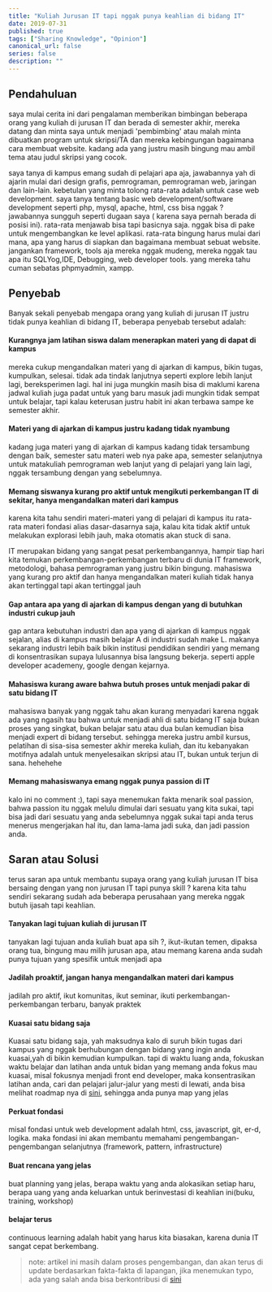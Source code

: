```yaml
---
title: "Kuliah Jurusan IT tapi nggak punya keahlian di bidang IT"
date: 2019-07-31
published: true
tags: ["Sharing Knowledge", "Opinion"]
canonical_url: false
series: false
description: ""
---
```




## Pendahuluan
saya mulai cerita ini dari pengalaman memberikan bimbingan beberapa orang yang  kuliah di jurusan IT dan berada di semester akhir, mereka datang dan minta saya untuk menjadi 'pembimbing' atau malah minta dibuatkan program untuk skripsi/TA dan mereka kebingungan bagaimana cara membuat website. kadang ada yang justru masih bingung mau ambil tema atau judul skripsi yang cocok.

saya tanya di kampus emang sudah di pelajari apa aja, jawabannya yah di ajarin mulai dari design grafis, pemrograman, pemrograman web, jaringan
dan lain-lain. kebetulan yang minta tolong rata-rata adalah untuk case web development. saya tanya tentang basic web development/software development seperti  php, mysql, apache, html, css bisa nggak ? jawabannya sungguh seperti dugaan saya ( karena saya pernah berada di posisi ini). rata-rata menjawab bisa tapi basicnya saja. nggak bisa di pake untuk mengembangkan ke level aplikasi. rata-rata bingung harus mulai dari mana, apa yang harus di siapkan dan bagaimana membuat sebuat website. jangankan framework, tools aja mereka nggak mudeng, mereka nggak tau apa itu SQLYog,IDE, Debugging, web developer tools.  yang mereka tahu cuman sebatas phpmyadmin, xampp.



## Penyebab
Banyak sekali penyebab mengapa orang yang kuliah di jurusan IT justru tidak punya keahlian di bidang IT, beberapa penyebab tersebut adalah: 

#### Kurangnya jam latihan siswa dalam menerapkan materi yang di dapat di kampus 
mereka cukup mengandalkan materi yang di ajarkan di kampus, bikin tugas, kumpulkan, selesai. tidak ada tindak lanjutnya seperti explore lebih lanjut lagi, bereksperimen lagi. hal ini juga mungkin masih bisa di maklumi karena jadwal kuliah juga padat untuk yang baru masuk jadi mungkin tidak sempat untuk belajar, tapi kalau keterusan justru habit ini akan terbawa sampe ke semester akhir. 

#### Materi yang di ajarkan di kampus justru kadang tidak nyambung
kadang juga materi yang di ajarkan di kampus kadang tidak tersambung dengan baik, semester satu materi web nya pake apa, semester selanjutnya untuk matakuliah pemrograman web lanjut yang di pelajari yang lain lagi, nggak tersambung dengan yang sebelumnya. 

#### Memang siswanya kurang pro aktif untuk mengikuti perkembangan IT di sekitar, hanya mengandalkan materi dari kampus
karena kita tahu sendiri materi-materi yang di pelajari di kampus itu rata-rata materi fondasi alias dasar-dasarnya saja, kalau kita tidak aktif untuk melakukan explorasi lebih jauh, maka otomatis akan stuck di sana.

IT merupakan bidang yang sangat pesat perkembangannya, hampir tiap hari kita temukan perkembangan-perkembangan terbaru di dunia IT framework, metodologi, bahasa pemrograman yang justru bikin bingung. mahasiswa yang kurang pro aktif dan hanya mengandalkan materi kuliah tidak hanya akan tertinggal tapi akan tertinggal jauh

#### Gap antara apa  yang di ajarkan di kampus dengan yang di butuhkan industri cukup jauh
gap antara kebutuhan industri dan apa yang di ajarkan di kampus nggak sejalan, alias di kampus masih belajar A di industri sudah make L. makanya sekarang industri lebih baik bikin institusi pendidikan sendiri yang memang di konsentrasikan supaya lulusannya bisa langsung bekerja. seperti apple developer academeny, google dengan kejarnya.

#### Mahasiswa kurang aware bahwa butuh proses untuk menjadi pakar di satu bidang IT
mahasiswa banyak yang nggak tahu akan kurang menyadari karena nggak ada yang ngasih tau bahwa untuk menjadi ahli di satu bidang IT saja bukan proses yang singkat, bukan belajar satu atau dua bulan kemudian bisa menjadi expert di bidang tersebut. sehingga mereka justru ambil kursus, pelatihan di sisa-sisa semester akhir mereka kuliah, dan itu kebanyakan motifnya adalah untuk menyelesaikan skripsi atau IT, bukan untuk terjun di sana. hehehehe


#### Memang mahasiswanya emang nggak punya passion di IT
kalo ini no comment :), tapi saya menemukan fakta menarik soal passion, bahwa passion itu nggak melulu dimulai dari sesuatu yang kita sukai, tapi bisa jadi dari sesuatu yang anda sebelumnya nggak sukai tapi anda terus menerus mengerjakan hal itu, dan lama-lama jadi suka, dan jadi passion anda.

## Saran atau Solusi
terus saran apa untuk membantu supaya orang yang kuliah jurusan IT bisa bersaing dengan yang non jurusan IT tapi punya skill ? karena kita tahu sendiri sekarang sudah ada beberapa perusahaan yang mereka nggak butuh ijasah tapi keahlian.

#### Tanyakan lagi tujuan kuliah di jurusan IT
tanyakan lagi tujuan anda kuliah buat apa sih ?, ikut-ikutan temen, dipaksa orang tua, bingung mau milih jurusan apa, atau memang karena anda sudah punya tujuan yang spesifik untuk menjadi apa 

#### Jadilah proaktif, jangan hanya mengandalkan materi dari kampus
jadilah pro aktif, ikut komunitas, ikut seminar, ikuti perkembangan-perkembangan terbaru, banyak praktek 

#### Kuasai satu bidang saja
Kuasai satu bidang saja, yah maksudnya kalo di suruh bikin  tugas dari kampus yang nggak berhubungan dengan bidang yang ingin anda kuasai,yah di  bikin kemudian kumpulkan. tapi di waktu luang anda, fokuskan waktu belajar dan latihan anda untuk bidan yang memang anda fokus mau kuasai, misal fokusnya menjadi front end developer, maka konsentrasikan latihan anda, cari dan pelajari jalur-jalur yang mesti di lewati, anda bisa melihat roadmap nya di [sini](https://puterakahfi.github.io/learning-source/en/general/frontend-roadmap.html), sehingga anda punya map yang jelas

#### Perkuat fondasi
misal fondasi untuk web development adalah html, css, javascript, git, er-d, logika. maka fondasi ini akan membantu memahami pengembangan-pengembangan selanjutnya (framework, pattern, infrastructure)

#### Buat rencana yang jelas
buat planning yang jelas, berapa waktu yang anda alokasikan setiap haru, berapa uang yang anda keluarkan untuk berinvestasi di keahlian ini(buku, training, workshop)

#### belajar terus
continuous learning adalah habit yang harus kita biasakan, karena dunia IT sangat cepat berkembang. 



> note: artikel ini masih dalam proses pengembangan, dan akan terus di update berdasarkan fakta-fakta di lapangan, jika menemukan typo, ada yang salah anda bisa berkontribusi di [sini](https://github.com/puterakahfi/puterakahfi.github.io/edit/stable/content/posts/2019-07-31-kuliah-it-tapi-nggak-punya-keahlian.md)